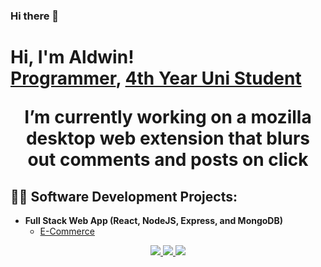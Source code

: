 ### Hi there 👋

<h1>Hi, I'm Aldwin! <br/><a href="https://github.com/goopiktu">Programmer</a>, <a href="https://www.linkedin.com/in/aldwinliobing/">4th Year Uni Student</a>

<div align="center">

I’m currently working on a mozilla desktop web extension that blurs out comments and posts on click 


 </div>

  
<h2>👨‍💻 Software Development Projects:</h2>

- <b>Full Stack Web App (React, NodeJS, Express, and MongoDB)</b>
  - [E-Commerce](https://github.com/goopiktu/chichams_sweets)



<div align="center"> 
  <a href="mailto:aldwinliobing@gmail.com">
    <img src="https://img.shields.io/badge/Gmail-333333?style=for-the-badge&logo=gmail&logoColor=red" />
  </a>
  <a href="https://www.linkedin.com/in/aldwinliobing" target="_blank">
    <img src="https://img.shields.io/badge/LinkedIn-0077B5?style=for-the-badge&logo=linkedin&logoColor=white" target="_blank" />
  </a>
  <a href="https://aldwin.gitbook.io/untitled/" target="_blank">
     <img src="https://img.shields.io/badge/Portfolio-FF5722?style=for-the-badge&logo=todoist&logoColor=white" target="_blank" /> <!-- sqlite, safari, google-chrome are other good icon options -->
  </a>
</div>



<!--
**joshmadakor1/joshmadakor1** is a ✨ _special_ ✨ repository because its `README.md` (this file) appears on your GitHub profile.

Here are some ideas to get you started:

- 🔭 
- 🌱 I’m currently learning ...
- 👯 I’m looking to collaborate on ...
- 🤔 I’m looking for help with ...
- 💬 Ask me about ...
- 📫 How to reach me: ...
- 😄 Pronouns: ...
- ⚡ Fun fact: ...
-->
<!--
**goopiktu/goopiktu** is a ✨ _special_ ✨ repository because its `README.md` (this file) appears on your GitHub profile.

Here are some ideas to get you started:

- 🔭 I’m currently working on ...
- 🌱 I’m currently learning ...
- 👯 I’m looking to collaborate on ...
- 🤔 I’m looking for help with ...
- 💬 Ask me about ...
- 📫 How to reach me: ...
- 😄 Pronouns: ...
- ⚡ Fun fact: ...
-->
